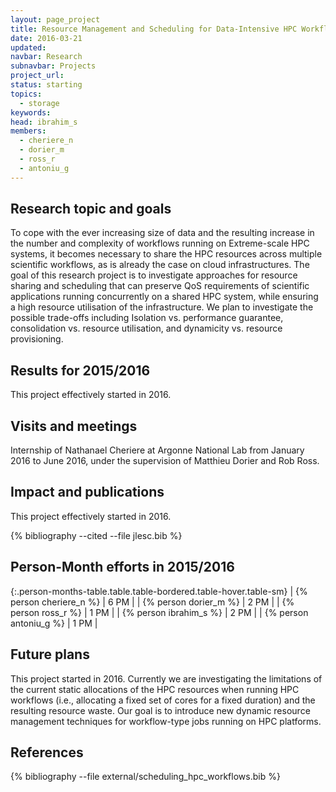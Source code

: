 ```yaml
---
layout: page_project
title: Resource Management and Scheduling for Data-Intensive HPC Workflows
date: 2016-03-21
updated:
navbar: Research
subnavbar: Projects
project_url:
status: starting
topics: 
  - storage
keywords:
head: ibrahim_s
members:
  - cheriere_n
  - dorier_m
  - ross_r
  - antoniu_g
---
```


## Research topic and goals

To cope with the ever increasing size of data and the resulting increase in the number and complexity of workflows running on Extreme-scale HPC systems, it becomes necessary to share the HPC resources across multiple scientific workflows, as is already the case on cloud infrastructures. The goal of this research project is to investigate approaches for resource sharing and scheduling that can preserve QoS requirements of scientific applications running concurrently on a shared HPC system, while ensuring a high resource utilisation of the infrastructure. We plan to investigate the possible trade-offs including Isolation vs. performance guarantee, consolidation vs. resource utilisation, and dynamicity vs. resource provisioning.

## Results for 2015/2016

This project effectively started in 2016.

## Visits and meetings

Internship of Nathanael Cheriere at Argonne National Lab from January 2016 to June 2016, under the supervision of Matthieu Dorier and Rob Ross.

## Impact and publications

This project effectively started in 2016.

{% bibliography --cited --file jlesc.bib %}

## Person-Month efforts in 2015/2016

{:.person-months-table.table.table-bordered.table-hover.table-sm}
| {% person cheriere_n %} | 6 PM |
| {% person dorier_m %}   | 2 PM |
| {% person ross_r %}     | 1 PM |
| {% person ibrahim_s %}  | 2 PM |
| {% person antoniu_g %}  | 1 PM |


## Future plans

This project started in 2016. Currently we are investigating the limitations of the current static allocations of the HPC resources when running HPC workflows (i.e., allocating a fixed set of cores for a fixed duration) and the resulting resource waste. Our goal is to introduce new dynamic resource management techniques for workflow-type jobs running on HPC platforms. 

## References

{% bibliography --file external/scheduling_hpc_workflows.bib %}
